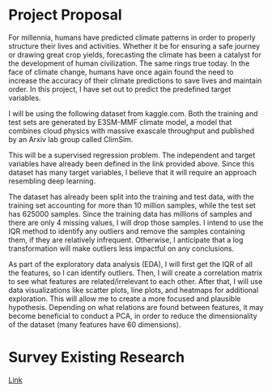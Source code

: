 # Project Proposal
For millennia, humans have predicted climate patterns in order to properly structure their lives and activities. Whether it be for ensuring a safe journey or drawing great crop yields, forecasting the climate has been a catalyst for the development of human civilization. The same rings true today. In the face of climate change, humans have once again found the need to increase the accuracy of their climate predictions to save lives and maintain order. In this project, I have set out to predict the predefined target variables.

I will be using the following dataset from kaggle.com. Both the training and test sets are generated by E3SM-MMF climate model, a model that combines cloud physics with massive exascale throughput and published by an Arxiv lab group called ClimSim.

This will be a supervised regression problem. The independent and target variables have already been defined in the link provided above. Since this dataset has many target variables, I believe that it will require an approach resembling deep learning.

The dataset has already been split into the training and test data, with the training set accounting for more than 10 million samples, while the test set has 625000 samples. Since the training data has millions of samples and there are only 4 missing values, I will drop those samples. I intend to use the IQR method to identify any outliers and remove the samples containing them, if they are relatively infrequent. Otherwise, I anticipate that a log transformation will make outliers less impactful on any conclusions.

As part of the exploratory data analysis (EDA), I will first get the IQR of all the features, so I can identify outliers. Then, I will create a correlation matrix to see what features are related/irrelevant to each other. After that, I will use data visualizations like scatter plots, line plots, and heatmaps for additional exploration. This will allow me to create a more focused and plausible hypothesis. Depending on what relations are found between features, it may become beneficial to conduct a PCA, in order to reduce the dimensionality of the dataset (many features have 60 dimensions).

# Survey Existing Research
[Link](https://docs.google.com/document/d/1yJoqTdEhT7qudbydGBeaO0jKNYxtCi66W0P4fGvPYPg/edit?usp=sharing)
